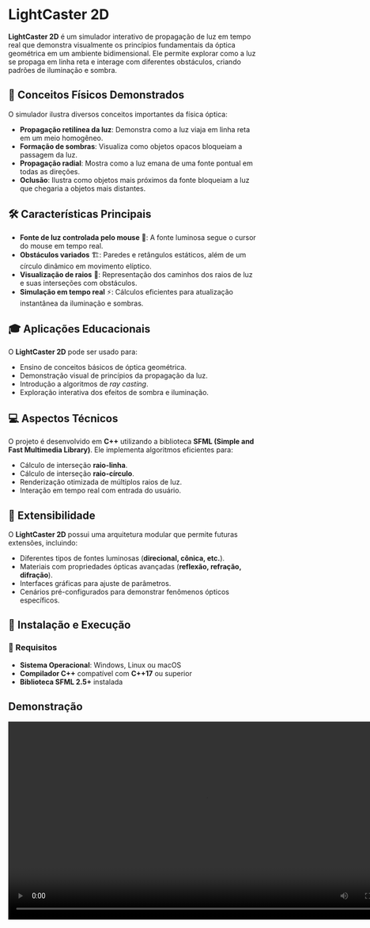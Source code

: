 # LightCaster 2D

**LightCaster 2D** é um simulador interativo de propagação de luz em 
tempo real que demonstra visualmente os princípios fundamentais da 
óptica geométrica em um ambiente bidimensional. Ele permite explorar 
como a luz se propaga em linha reta e interage com diferentes 
obstáculos, criando padrões de iluminação e sombra.



## 📜 Conceitos Físicos Demonstrados

O simulador ilustra diversos conceitos importantes da física óptica:

- **Propagação retilínea da luz**: Demonstra como a luz viaja em linha reta em um meio homogêneo.
- **Formação de sombras**: Visualiza como objetos opacos bloqueiam a passagem da luz.
- **Propagação radial**: Mostra como a luz emana de uma fonte pontual em todas as direções.
- **Oclusão**: Ilustra como objetos mais próximos da fonte bloqueiam a luz que chegaria a objetos mais distantes.

## 🛠️ Características Principais

- **Fonte de luz controlada pelo mouse** 🎯: A fonte luminosa segue o cursor do mouse em tempo real.
- **Obstáculos variados** 🏗️: Paredes e retângulos estáticos, além de um círculo dinâmico em movimento elíptico.
- **Visualização de raios** 🔦: Representação dos caminhos dos raios de luz e suas interseções com obstáculos.
- **Simulação em tempo real** ⚡: Cálculos eficientes para atualização instantânea da iluminação e sombras.

## 🎓 Aplicações Educacionais

O **LightCaster 2D** pode ser usado para:

- Ensino de conceitos básicos de óptica geométrica.
- Demonstração visual de princípios da propagação da luz.
- Introdução a algoritmos de *ray casting*.
- Exploração interativa dos efeitos de sombra e iluminação.

## 💻 Aspectos Técnicos

O projeto é desenvolvido em **C++** utilizando a biblioteca **SFML (Simple and Fast Multimedia Library)**. Ele implementa algoritmos eficientes para:

- Cálculo de interseção **raio-linha**.
- Cálculo de interseção **raio-círculo**.
- Renderização otimizada de múltiplos raios de luz.
- Interação em tempo real com entrada do usuário.

## 🔄 Extensibilidade

O **LightCaster 2D** possui uma arquitetura modular que permite futuras extensões, incluindo:

- Diferentes tipos de fontes luminosas (**direcional, cônica, etc.**).
- Materiais com propriedades ópticas avançadas (**reflexão, refração, difração**).
- Interfaces gráficas para ajuste de parâmetros.
- Cenários pré-configurados para demonstrar fenômenos ópticos específicos.

## 🚀 Instalação e Execução

### 🔧 Requisitos

- **Sistema Operacional**: Windows, Linux ou macOS
- **Compilador C++** compatível com **C++17** ou superior
- **Biblioteca SFML 2.5+** instalada


## Demonstração

<video width="800" controls>
  <source src="src/assets/records/recording.mp4" type="video/mp4">
  Seu navegador não suporta vídeos.
</video>
